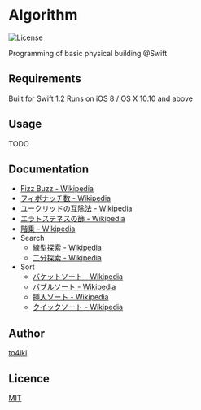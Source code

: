Algorithm
=========

[![License][license-image]][license-url]

Programming of basic physical building @Swift

## Requirements
Built for Swift 1.2
Runs on iOS 8 / OS X 10.10 and above

## Usage
TODO

## Documentation
- [Fizz Buzz - Wikipedia](https://ja.wikipedia.org/wiki/Fizz_Buzz)
- [フィボナッチ数 - Wikipedia](https://ja.wikipedia.org/wiki/%E3%83%95%E3%82%A3%E3%83%9C%E3%83%8A%E3%83%83%E3%83%81%E6%95%B0)
- [ユークリッドの互除法 - Wikipedia](https://ja.wikipedia.org/wiki/%E3%83%A6%E3%83%BC%E3%82%AF%E3%83%AA%E3%83%83%E3%83%89%E3%81%AE%E4%BA%92%E9%99%A4%E6%B3%95)
- [エラトステネスの篩 - Wikipedia](https://ja.wikipedia.org/wiki/%E3%82%A8%E3%83%A9%E3%83%88%E3%82%B9%E3%83%86%E3%83%8D%E3%82%B9%E3%81%AE%E7%AF%A9)
- [階乗 - Wikipedia](https://ja.wikipedia.org/wiki/%E9%9A%8E%E4%B9%97)
- Search
    - [線型探索 - Wikipedia](https://ja.wikipedia.org/wiki/%E7%B7%9A%E5%9E%8B%E6%8E%A2%E7%B4%A2)
    - [二分探索 - Wikipedia](https://ja.wikipedia.org/wiki/%E4%BA%8C%E5%88%86%E6%8E%A2%E7%B4%A2)
- Sort
    - [バケットソート - Wikipedia](https://ja.wikipedia.org/wiki/%E3%83%90%E3%82%B1%E3%83%83%E3%83%88%E3%82%BD%E3%83%BC%E3%83%88)
    - [バブルソート - Wikipedia](https://ja.wikipedia.org/wiki/%E3%83%90%E3%83%96%E3%83%AB%E3%82%BD%E3%83%BC%E3%83%88)
    - [挿入ソート - Wikipedia](https://ja.wikipedia.org/wiki/%E6%8C%BF%E5%85%A5%E3%82%BD%E3%83%BC%E3%83%88)
    - [クイックソート - Wikipedia](https://ja.wikipedia.org/wiki%E3%82%AF%E3%82%A4%E3%83%83%E3%82%AF%E3%82%BD%E3%83%BC%E3%83%88)

## Author

[to4iki](https://github.com/to4iki)

## Licence

[MIT](http://to4iki.mit-license.org/)

[license-url]: http://to4iki.mit-license.org/
[license-image]: http://img.shields.io/badge/license-MIT-brightgreen.svg
